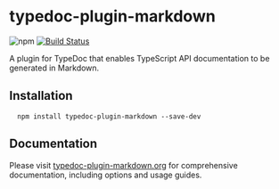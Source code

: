 # typedoc-plugin-markdown

![npm](https://img.shields.io/npm/v/typedoc-plugin-markdown%2Fnext?&logo=npm) [![Build Status](https://github.com/tgreyuk/typedoc-plugin-markdown/actions/workflows/ci.yml/badge.svg?branch=next)](https://github.com/tgreyuk/typedoc-plugin-markdown/actions/workflows/ci.yml)

A plugin for TypeDoc that enables TypeScript API documentation to be generated in Markdown.

## Installation

```shell
  npm install typedoc-plugin-markdown --save-dev
  ```

## Documentation

Please visit [typedoc-plugin-markdown.org](https://typedoc-plugin-markdown.org) for comprehensive documentation, including options and usage guides.
